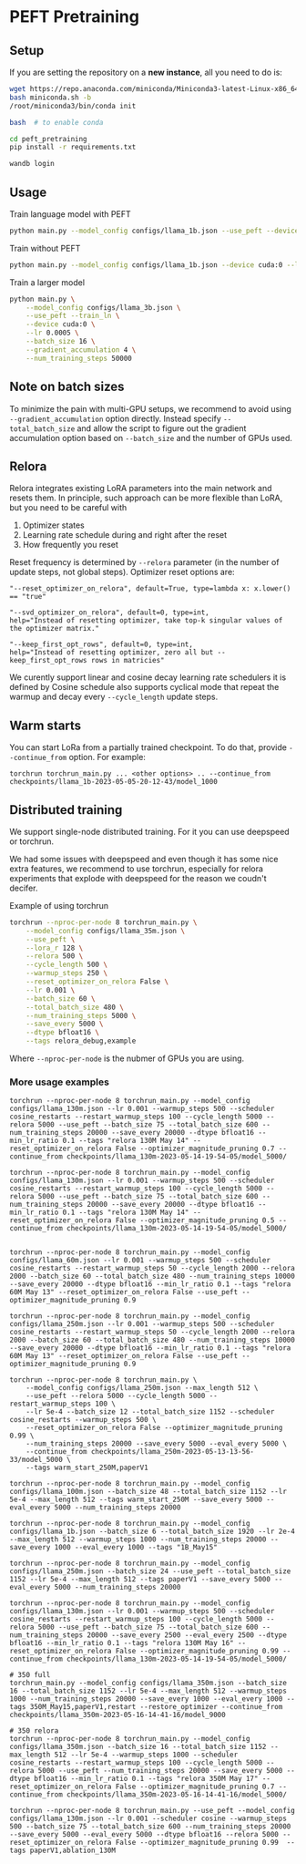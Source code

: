 # PEFT Pretraining

## Setup

If you are setting the repository on a **new instance**, all you need to do is:

```bash
wget https://repo.anaconda.com/miniconda/Miniconda3-latest-Linux-x86_64.sh -O ~/miniconda.sh
bash miniconda.sh -b
/root/miniconda3/bin/conda init

bash  # to enable conda

cd peft_pretraining
pip install -r requirements.txt

wandb login
```

## Usage

Train language model with PEFT
```bash
python main.py --model_config configs/llama_1b.json --use_peft --device cuda:0 --lr 0.0005 --batch_size 16
```

Train without PEFT
```bash
python main.py --model_config configs/llama_1b.json --device cuda:0 --lr 0.0005 --batch_size 16
```

Train a larger model
```bash
python main.py \
    --model_config configs/llama_3b.json \
    --use_peft --train_ln \
    --device cuda:0 \
    --lr 0.0005 \
    --batch_size 16 \
    --gradient_accumulation 4 \
    --num_training_steps 50000
```

## Note on batch sizes

To minimize the pain with multi-GPU setups, we recommend to avoid using `--gradient_accumulation` option directly. Instead specify `--total_batch_size` and allow the script to figure out the gradient accumulation option based on `--batch_size` and the number of GPUs used.

## Relora

Relora integrates existing LoRA parameters into the main network and resets them.
In principle, such approach can be more flexible than LoRA, but you need to be careful with

1. Optimizer states
2. Learning rate schedule during and right after the reset
3. How frequently you reset

Reset frequency is determined by `--relora` parameter (in the number of update steps, not global steps).
Optimizer reset options are: 
```
"--reset_optimizer_on_relora", default=True, type=lambda x: x.lower() == "true"

"--svd_optimizer_on_relora", default=0, type=int,
help="Instead of resetting optimizer, take top-k singular values of the optimizer matrix."

"--keep_first_opt_rows", default=0, type=int,
help="Instead of resetting optimizer, zero all but --keep_first_opt_rows rows in matricies"
```

We curently support linear and cosine decay learning rate schedulers it is defined by 
Cosine schedule also supports cyclical mode that repeat the warmup and decay every `--cycle_length` update steps.

## Warm starts

You can start LoRa from a partially trained checkpoint. To do that, provide `--continue_from` option. For example:

```
torchrun torchrun_main.py ... <other options> .. --continue_from checkpoints/llama_1b-2023-05-05-20-12-43/model_1000
```

## Distributed training

We support single-node distributed training. For it you can use deepspeed or torchrun.

We had some issues with deepspeed and even though it has some nice extra features, we recommend to use torchrun, especially for relora experiments that explode with deepspeed for the reason we coudn't decifer.

Example of using torchrun
```bash
torchrun --nproc-per-node 8 torchrun_main.py \
    --model_config configs/llama_35m.json \
    --use_peft \
    --lora_r 128 \
    --relora 500 \
    --cycle_length 500 \
    --warmup_steps 250 \
    --reset_optimizer_on_relora False \
    --lr 0.001 \
    --batch_size 60 \
    --total_batch_size 480 \
    --num_training_steps 5000 \
    --save_every 5000 \
    --dtype bfloat16 \
    --tags relora_debug,example
```

Where `--nproc-per-node` is the nubmer of GPUs you are using.


### More usage examples

```
torchrun --nproc-per-node 8 torchrun_main.py --model_config configs/llama_130m.json --lr 0.001 --warmup_steps 500 --scheduler cosine_restarts --restart_warmup_steps 100 --cycle_length 5000 --relora 5000 --use_peft --batch_size 75 --total_batch_size 600 --num_training_steps 20000 --save_every 20000 --dtype bfloat16 --min_lr_ratio 0.1 --tags "relora 130M May 14" --reset_optimizer_on_relora False --optimizer_magnitude_pruning 0.7 --continue_from checkpoints/llama_130m-2023-05-14-19-54-05/model_5000/

torchrun --nproc-per-node 8 torchrun_main.py --model_config configs/llama_130m.json --lr 0.001 --warmup_steps 500 --scheduler cosine_restarts --restart_warmup_steps 100 --cycle_length 5000 --relora 5000 --use_peft --batch_size 75 --total_batch_size 600 --num_training_steps 20000 --save_every 20000 --dtype bfloat16 --min_lr_ratio 0.1 --tags "relora 130M May 14" --reset_optimizer_on_relora False --optimizer_magnitude_pruning 0.5 --continue_from checkpoints/llama_130m-2023-05-14-19-54-05/model_5000/


torchrun --nproc-per-node 8 torchrun_main.py --model_config configs/llama_60m.json --lr 0.001 --warmup_steps 500 --scheduler cosine_restarts --restart_warmup_steps 50 --cycle_length 2000 --relora 2000 --batch_size 60 --total_batch_size 480 --num_training_steps 10000 --save_every 20000 --dtype bfloat16 --min_lr_ratio 0.1 --tags "relora 60M May 13" --reset_optimizer_on_relora False --use_peft --optimizer_magnitude_pruning 0.9

torchrun --nproc-per-node 8 torchrun_main.py --model_config configs/llama_250m.json --lr 0.001 --warmup_steps 500 --scheduler cosine_restarts --restart_warmup_steps 50 --cycle_length 2000 --relora 2000 --batch_size 60 --total_batch_size 480 --num_training_steps 10000 --save_every 20000 --dtype bfloat16 --min_lr_ratio 0.1 --tags "relora 60M May 13" --reset_optimizer_on_relora False --use_peft --optimizer_magnitude_pruning 0.9

torchrun --nproc-per-node 8 torchrun_main.py \
    --model_config configs/llama_250m.json --max_length 512 \
    --use_peft --relora 5000 --cycle_length 5000 --restart_warmup_steps 100 \
    --lr 5e-4 --batch_size 12 --total_batch_size 1152 --scheduler cosine_restarts --warmup_steps 500 \
    --reset_optimizer_on_relora False --optimizer_magnitude_pruning 0.99 \
    --num_training_steps 20000 --save_every 5000 --eval_every 5000 \
    --continue_from checkpoints/llama_250m-2023-05-13-13-56-33/model_5000 \
    --tags warm_start_250M,paperV1

torchrun --nproc-per-node 8 torchrun_main.py --model_config configs/llama_100m.json --batch_size 48 --total_batch_size 1152 --lr 5e-4 --max_length 512 --tags warm_start_250M --save_every 5000 --eval_every 5000 --num_training_steps 20000

torchrun --nproc-per-node 8 torchrun_main.py --model_config configs/llama_1b.json --batch_size 6 --total_batch_size 1920 --lr 2e-4 --max_length 512 --warmup_steps 1000 --num_training_steps 20000 --save_every 1000 --eval_every 1000 --tags "1B_May15"

torchrun --nproc-per-node 8 torchrun_main.py --model_config configs/llama_250m.json --batch_size 24 --use_peft --total_batch_size 1152 --lr 5e-4 --max_length 512 --tags paperV1 --save_every 5000 --eval_every 5000 --num_training_steps 20000

torchrun --nproc-per-node 8 torchrun_main.py --model_config configs/llama_130m.json --lr 0.001 --warmup_steps 500 --scheduler cosine_restarts --restart_warmup_steps 100 --cycle_length 5000 --relora 5000 --use_peft --batch_size 75 --total_batch_size 600 --num_training_steps 20000 --save_every 2500 --eval_every 2500 --dtype bfloat16 --min_lr_ratio 0.1 --tags "relora 130M May 16" --reset_optimizer_on_relora False --optimizer_magnitude_pruning 0.99 --continue_from checkpoints/llama_130m-2023-05-14-19-54-05/model_5000/

# 350 full
torchrun_main.py --model_config configs/llama_350m.json --batch_size 16 --total_batch_size 1152 --lr 5e-4 --max_length 512 --warmup_steps 1000 --num_training_steps 20000 --save_every 1000 --eval_every 1000 --tags 350M_May15,paperV1,restart --restore_optimizer --continue_from checkpoints/llama_350m-2023-05-16-14-41-16/model_9000

# 350 relora
torchrun --nproc-per-node 8 torchrun_main.py --model_config configs/llama_350m.json --batch_size 16 --total_batch_size 1152 --max_length 512 --lr 5e-4 --warmup_steps 1000 --scheduler cosine_restarts --restart_warmup_steps 100 --cycle_length 5000 --relora 5000 --use_peft --num_training_steps 20000 --save_every 5000 --dtype bfloat16 --min_lr_ratio 0.1 --tags "relora 350M May 17" --reset_optimizer_on_relora False --optimizer_magnitude_pruning 0.7 --continue_from checkpoints/llama_350m-2023-05-16-14-41-16/model_5000/

torchrun --nproc-per-node 8 torchrun_main.py --use_peft --model_config configs/llama_130m.json --lr 0.001 --scheduler cosine --warmup_steps 500 --batch_size 75 --total_batch_size 600 --num_training_steps 20000 --save_every 5000 --eval_every 5000 --dtype bfloat16 --relora 5000 --reset_optimizer_on_relora False --optimizer_magnitude_pruning 0.99  --tags paperV1,ablation_130M
```